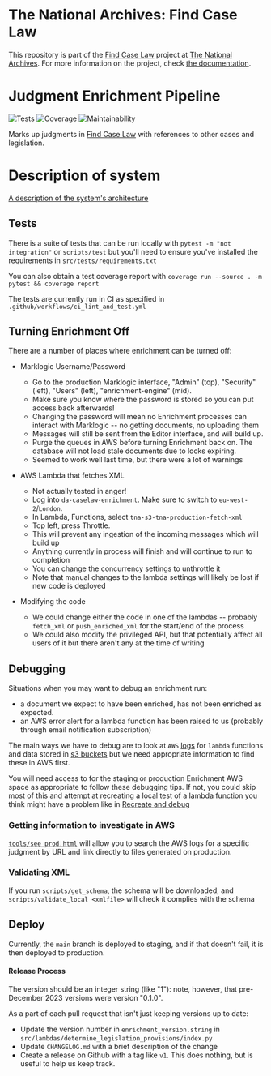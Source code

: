 # The National Archives: Find Case Law

This repository is part of the [Find Case Law](https://caselaw.nationalarchives.gov.uk/) project at [The National Archives](https://www.nationalarchives.gov.uk/). For more information on the project, check [the documentation](https://github.com/nationalarchives/ds-find-caselaw-docs).

# Judgment Enrichment Pipeline

![Tests](https://img.shields.io/github/actions/workflow/status/nationalarchives/ds-caselaw-data-enrichment-service/ci_lint_and_test.yml?branch=main&label=tests) ![Coverage](https://img.shields.io/codeclimate/coverage/nationalarchives/ds-caselaw-data-enrichment-service) ![Maintainability](https://img.shields.io/codeclimate/maintainability/nationalarchives/ds-caselaw-data-enrichment-service)

Marks up judgments in [Find Case Law](https://caselaw.nationalarchives.gov.uk) with references to other cases and legislation.

# Description of system

[A description of the system's architecture](DESCRIPTION.md)

## Tests

There is a suite of tests that can be run locally with `pytest -m "not integration"` or `scripts/test`
but you'll need to ensure you've installed the requirements in `src/tests/requirements.txt`

You can also obtain a test coverage report with `coverage run --source . -m pytest && coverage report`

The tests are currently run in CI as specified in `.github/workflows/ci_lint_and_test.yml`

## Turning Enrichment Off

There are a number of places where enrichment can be turned off:

- Marklogic Username/Password

  - Go to the production Marklogic interface, "Admin" (top), "Security" (left), "Users" (left), "enrichment-engine" (mid).
  - Make sure you know where the password is stored so you can put access back afterwards!
  - Changing the password will mean no Enrichment processes can interact with Marklogic -- no getting documents, no uploading them
  - Messages will still be sent from the Editor interface, and will build up.
  - Purge the queues in AWS before turning Enrichment back on. The database will not load stale documents due to locks expiring.
  - Seemed to work well last time, but there were a lot of warnings

- AWS Lambda that fetches XML

  - Not actually tested in anger!
  - Log into `da-caselaw-enrichment`. Make sure to switch to `eu-west-2`/`London`.
  - In Lambda, Functions, select `tna-s3-tna-production-fetch-xml`
  - Top left, press Throttle.
  - This will prevent any ingestion of the incoming messages which will build up
  - Anything currently in process will finish and will continue to run to completion
  - You can change the concurrency settings to unthrottle it
  - Note that manual changes to the lambda settings will likely be lost if new code is deployed

- Modifying the code

  - We could change either the code in one of the lambdas -- probably `fetch_xml` or
    `push_enriched_xml` for the start/end of the process
  - We could also modify the privileged API, but that potentially affect all users of it
    but there aren't any at the time of writing

## Debugging

Situations when you may want to debug an enrichment run:

- a document we expect to have been enriched, has not been enriched as expected.
- an AWS error alert for a lambda function has been raised to us (probably through email notification subscription)

The main ways we have to debug are to look at `AWS` [logs](https://eu-west-2.console.aws.amazon.com/cloudwatch/home?region=eu-west-2#logsV2:log-groups) for `lambda` functions and data stored in [s3 buckets](https://s3.console.aws.amazon.com/s3/buckets?region=eu-west-2) but we need appropriate information to find these in AWS first.

You will need access to for the staging or production Enrichment AWS space as appropriate to follow these debugging tips. If not, you could skip most of this and attempt at recreating a local test of a lambda function you think might have a problem like in [Recreate and debug](#recreate-and-debug)

### Getting information to investigate in AWS

[`tools/see_prod.html`](https://html-preview.github.io/?url=https://github.com/nationalarchives/ds-caselaw-data-enrichment-service/blob/master/tools/see_prod.html) will allow you to search the AWS logs for a specific judgment by URL and link directly to files generated on production.

### Validating XML

If you run `scripts/get_schema`, the schema will be downloaded, and `scripts/validate_local <xmlfile>` will check it complies with the schema

## Deploy

Currently, the `main` branch is deployed to staging, and if that doesn't fail, it is then deployed to production.

#### Release Process

The version should be an integer string (like "1"): note, however, that pre-December 2023 versions were version "0.1.0".

As a part of each pull request that isn't just keeping versions up to date:

- Update the version number in `enrichment_version.string` in `src/lambdas/determine_legislation_provisions/index.py`
- Update `CHANGELOG.md` with a brief description of the change
- Create a release on Github with a tag like `v1`. This does nothing, but is useful to help us keep track.
